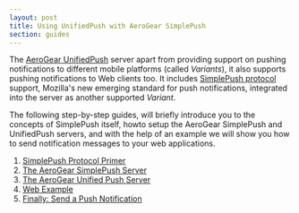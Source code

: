 ```yaml
---
layout: post
title: Using UnifiedPush with AeroGear SimplePush
section: guides
---
```



The [AeroGear UnifiedPush](https://github.com/aerogear/aerogear-unifiedpush-server.git) server apart from providing support on pushing notifications to different mobile platforms (called _Variants_), it also supports pushing notifications to Web clients too. It includes [SimplePush protocol](https://wiki.mozilla.org/WebAPI/SimplePush/Protocol) support, Mozilla's new emerging standard for push notifications, integrated into the server as another supported _Variant_. 

The following step-by-step guides, will briefly introduce you to the concepts of SimplePush itself, howto setup the AeroGear SimplePush and UnifiedPush servers, and with the help of an example we will show you how to send notification messages to your web applications.

1. [SimplePush Protocol Primer](simplepush-primer)
2. [The AeroGear SimplePush Server](simplepush-server)
3. [The AeroGear Unified Push Server](unifiedpush-server)
4. [Web Example](web-app)
5. [Finally: Send a Push Notification](send-push)
